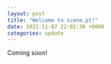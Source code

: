 ```yaml
---
layout: post
title: "Welcome to scene.pt!"
date: 2021-11-07 22:02:30 +0000
categories: update
---
```


Coming soon!
